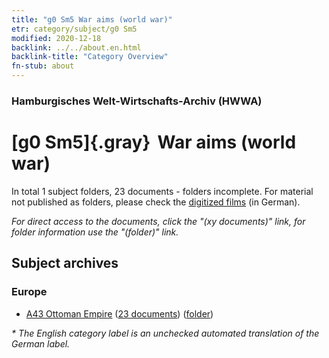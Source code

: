 ```yaml
---
title: "g0 Sm5 War aims (world war)"
etr: category/subject/g0 Sm5
modified: 2020-12-18
backlink: ../../about.en.html
backlink-title: "Category Overview"
fn-stub: about
---
```


### Hamburgisches Welt-Wirtschafts-Archiv (HWWA)
# [g0 Sm5]{.gray}&#8201; War aims (world war)&#160; 





In total 1 subject folders, 23 documents - folders incomplete.
For material not published as folders, please check the [digitized films](/film/h1_sh) (in German).

_For direct access to the documents, click the "(xy documents)" link, for folder information use the "(folder)" link._

## Subject archives



### Europe

- [A43 Ottoman Empire](../../../geo/about.en.html#A43) (<a href="https://dfg-viewer.de/show/?tx_dlf[id]=https://pm20.zbw.eu/mets/sh/1410xx/141034/1636xx/163608/public.mets.en.xml" target="_blank">23 documents</a>) ([folder](http://purl.org/pressemappe20/folder/sh/141034,163608))


_* The English category label is an unchecked automated translation of the German label._

